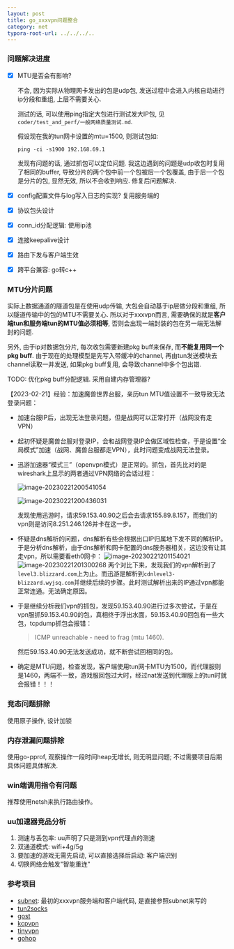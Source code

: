 ```yaml
---
layout: post
title: go_xxxvpn问题整合
category: net
typora-root-url: ../../../..
---
```


### 问题解决进度

* [x] MTU是否会有影响?

  不会, 因为实际从物理网卡发出的包是udp包, 发送过程中会进入内核自动进行ip分段和重组, 上层不需要关心.

  测试的话, 可以使用ping指定大包进行测试发大IP包, 见`coder/test_and_perf/一般网络质量测试.md`. 

  假设现在我的tun网卡设置的mtu=1500, 则测试包如:

  ```shell
  ping -ci -s1900 192.168.69.1
  ```

  发现有问题的话, 通过抓包可以定位问题. 我这边遇到的问题是udp收包时复用了相同的buffer, 导致分片的两个包中前一个包被后一个包覆盖, 由于后一个包是分片的包, 显然无效, 所以不会收到响应. 修复后问题解决.

* [x] config配置文件与log写入日志的实现? 复用服务端的

* [x] 协议包头设计

* [x] conn_id分配逻辑: 使用ip池

* [x] 连接keepalive设计

* [x] 路由下发与客户端生效

* [x] 跨平台兼容: go转c++



### MTU分片问题

实际上数据通道的隧道包是在使用udp传输, 大包会自动基于ip层做分段和重组, 所以隧道传输中的包的MTU不需要关心. 所以对于xxxvpn而言, 需要确保的就是**客户端tun和服务端tun的MTU值必须相等**, 否则会出现一端封装的包在另一端无法解封的问题.

另外, 由于ip对数据包分片, 每次收包需要新建pkg buff来保存, 而**不能复用同一个pkg buff**. 由于现在的处理模型是先写入带缓冲的channel, 再由tun发送模块去channel读取一并发送, 如果pkg buff复用, 会导致channel中多个包出错.

TODO: 优化pkg buff分配逻辑. 采用自建内存管理器?

【2023-02-21】经验：加速魔兽世界台服，亲历tun MTU值设置不一致导致无法登录问题：

* 加速台服IP后，出现无法登录问题，但是战网可以正常打开（战网没有走VPN）

* 起初怀疑是魔兽台服对登录IP，会和战网登录IP会做区域性检查，于是设置“全局模式”加速（战网、魔兽台服都走VPN），此时问题变成战网无法登录。

* 迅游加速器“模式三”（openvpn模式）是正常的。抓包，首先比对的是wireshark上显示的两者通过VPN网络的会话过程：

  ![image-20230221200541054](../../../../assets/go_xxxvpn%E9%97%AE%E9%A2%98%E6%95%B4%E5%90%88/image-20230221200541054.png)

  ![image-20230221200436031](../../../../assets/go_xxxvpn%E9%97%AE%E9%A2%98%E6%95%B4%E5%90%88/image-20230221200436031.png)

  发现使用迅游时，请求59.153.40.90之后会去请求155.89.8.157，而我们的vpn则是访问8.251.246.126并卡在这一步。

* 怀疑是dns解析的问题，dns解析有些会根据出口IP归属地下发不同的解析IP。于是分析dns解析，由于dns解析和网卡配置的dns服务器相关，这边没有让其走vpn，所以需要看eth0网卡：
  ![image-20230221201154021](../../../../assets/go_xxxvpn%E9%97%AE%E9%A2%98%E6%95%B4%E5%90%88/image-20230221201154021.png)
  ![image-20230221201300268](../../../../assets/go_xxxvpn%E9%97%AE%E9%A2%98%E6%95%B4%E5%90%88/image-20230221201300268.png)
  两个对比下来，发现我们的vpn解析到了`level3.blizzard.com`上为止。而迅游是解析到`cdnlevel3-blizzard.wyjsq.com`并继续后续的步骤。此时测试解析出来的IP通过vpn都能正常连通。无法确定原因。

* 于是继续分析我们vpn的抓包，发现59.153.40.90进行过多次尝试，于是在vpn服抓59.153.40.90的包，真相终于浮出水面，59.153.40.90回包有一些大包，tcpdump抓包会报错：

  > ICMP unreachable - need to frag (mtu 1460).

  然后59.153.40.90无法发送成功，就不断尝试回相同的包。

* 确定是MTU问题，检查发现，客户端使用tun网卡MTU为1500，而代理服则是1460，两端不一致，游戏服回包过大时，经过nat发送到代理服上的tun时就会报错！！！



### 竞态问题排除

使用原子操作, 设计加锁

### 内存泄漏问题排除

使用go-pprof, 观察操作一段时间heap无增长, 则无明显问题; 不过需要项目后期具体问题具体解决.

### win端调用指令有问题

推荐使用netsh来执行路由操作。



### uu加速器竞品分析

1. 测速与丢包率: uu声明了只是测到vpn代理点的测速
2. 双通道模式: wifi+4g/5g
3. 要加速的游戏无需先启动, 可以直接选择后启动: 客户端识别
4. 切换网络会触发"智能重连"



### 参考项目

* [subnet](https://github.com/twitchyliquid64/subnet.git): 最初的xxxvpn服务端和客户端代码, 是直接参照subnet来写的
* [tun2socks](https://github.com/xjasonlyu/tun2socks)
* [gost](https://github.com/ginuerzh/gost)
* [kcpvpn](https://github.com/yzsme/kcpvpn.git)
* [tinyvpn](https://github.com/kdada/tinyvpn.git)
* [gohop](https://github.com/bigeagle/gohop)